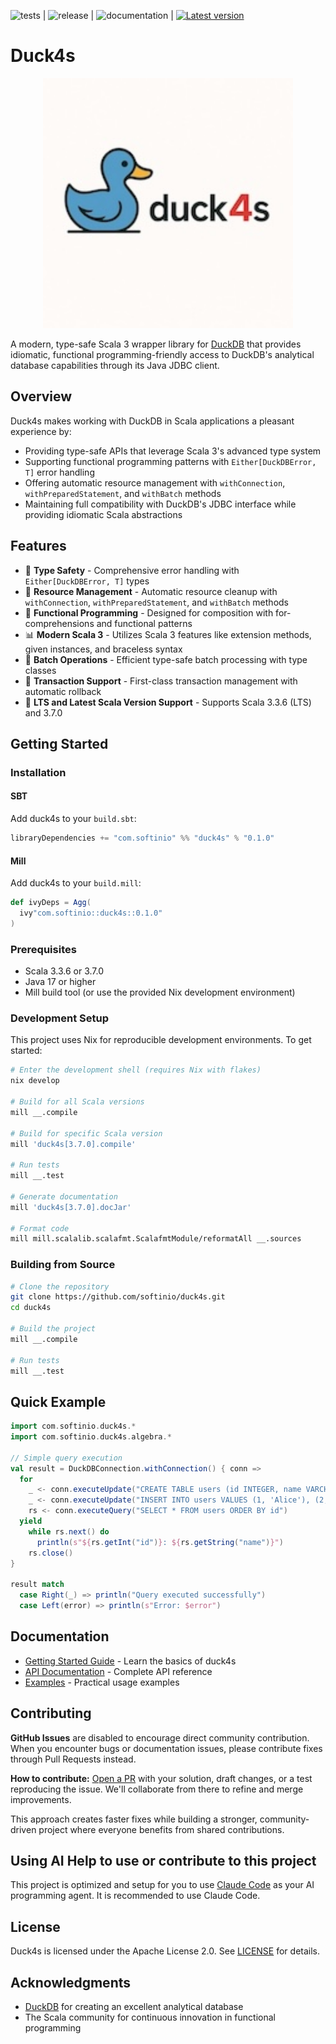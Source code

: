 
![tests](https://github.com/softinio/duck4s/actions/workflows/ci.yml/badge.svg) | ![release](https://github.com/softinio/duck4s/actions/workflows/release.yml/badge.svg)  | ![documentation](https://github.com/softinio/duck4s/actions/workflows/docs.yml/badge.svg) | [![Latest version](https://index.scala-lang.org/<organization>/<repository>/<artifact>/latest.svg)](https://index.scala-lang.org/softinio/duck4s/duck4s)

# Duck4s

<p align="center">
  <img src="duck4s/docs/_assets/images/duck4s_logo.jpeg" alt="Duck4s Logo" width="400">
</p>

A modern, type-safe Scala 3 wrapper library for [DuckDB](https://duckdb.org/) that provides idiomatic, functional programming-friendly access to DuckDB's analytical database capabilities through its Java JDBC client.

## Overview

Duck4s makes working with DuckDB in Scala applications a pleasant experience by:
- Providing type-safe APIs that leverage Scala 3's advanced type system
- Supporting functional programming patterns with `Either[DuckDBError, T]` error handling
- Offering automatic resource management with `withConnection`, `withPreparedStatement`, and `withBatch` methods
- Maintaining full compatibility with DuckDB's JDBC interface while providing idiomatic Scala abstractions

## Features

- 🦆 **Type Safety** - Comprehensive error handling with `Either[DuckDBError, T]` types
- 🔧 **Resource Management** - Automatic resource cleanup with `withConnection`, `withPreparedStatement`, and `withBatch` methods
- 🚀 **Functional Programming** - Designed for composition with for-comprehensions and functional patterns
- 📊 **Modern Scala 3** - Utilizes Scala 3 features like extension methods, given instances, and braceless syntax
- 🔄 **Batch Operations** - Efficient type-safe batch processing with type classes
- 💼 **Transaction Support** - First-class transaction management with automatic rollback
- 📱 **LTS and Latest Scala Version Support** - Supports Scala 3.3.6 (LTS) and 3.7.0

## Getting Started

### Installation

#### SBT

Add duck4s to your `build.sbt`:

```scala
libraryDependencies += "com.softinio" %% "duck4s" % "0.1.0"
```

#### Mill

Add duck4s to your `build.mill`:

```scala
def ivyDeps = Agg(
  ivy"com.softinio::duck4s::0.1.0"
)
```

### Prerequisites

- Scala 3.3.6 or 3.7.0
- Java 17 or higher
- Mill build tool (or use the provided Nix development environment)

### Development Setup

This project uses Nix for reproducible development environments. To get started:

```bash
# Enter the development shell (requires Nix with flakes)
nix develop

# Build for all Scala versions
mill __.compile

# Build for specific Scala version
mill 'duck4s[3.7.0].compile'

# Run tests
mill __.test

# Generate documentation
mill 'duck4s[3.7.0].docJar'

# Format code
mill mill.scalalib.scalafmt.ScalafmtModule/reformatAll __.sources
```

### Building from Source

```bash
# Clone the repository
git clone https://github.com/softinio/duck4s.git
cd duck4s

# Build the project
mill __.compile

# Run tests
mill __.test
```

## Quick Example

```scala
import com.softinio.duck4s.*
import com.softinio.duck4s.algebra.*

// Simple query execution
val result = DuckDBConnection.withConnection() { conn =>
  for
    _ <- conn.executeUpdate("CREATE TABLE users (id INTEGER, name VARCHAR)")
    _ <- conn.executeUpdate("INSERT INTO users VALUES (1, 'Alice'), (2, 'Bob')")
    rs <- conn.executeQuery("SELECT * FROM users ORDER BY id")
  yield
    while rs.next() do
      println(s"${rs.getInt("id")}: ${rs.getString("name")}")
    rs.close()
}

result match
  case Right(_) => println("Query executed successfully")
  case Left(error) => println(s"Error: $error")
```

## Documentation

- [Getting Started Guide](https://softinio.github.io/duck4s/docs/getting-started.html) - Learn the basics of duck4s
- [API Documentation](https://softinio.github.io/duck4s/) - Complete API reference
- [Examples](https://github.com/softinio/duck4s/tree/main/examples) - Practical usage examples

## Contributing

**GitHub Issues** are disabled to encourage direct community contribution. When you encounter bugs or documentation issues, please contribute fixes through Pull Requests instead.

**How to contribute:** [Open a PR](https://github.com/softinio/duck4s/pulls) with your solution, draft changes, or a test reproducing the issue. We'll collaborate from there to refine and merge improvements.

This approach creates faster fixes while building a stronger, community-driven project where everyone benefits from shared contributions.

## Using AI Help to use or contribute to this project

This project is optimized and setup for you to use [Claude Code](https://www.anthropic.com/claude-code) as your AI programming agent. It is recommended to use Claude Code.


## License

Duck4s is licensed under the Apache License 2.0. See [LICENSE](LICENSE) for details.

## Acknowledgments

- [DuckDB](https://duckdb.org/) for creating an excellent analytical database
- The Scala community for continuous innovation in functional programming
